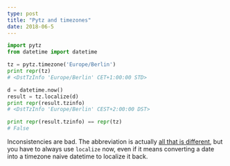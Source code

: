 ```yaml
---
type: post
title: "Pytz and timezones"
date: 2018-06-5
---
```


```py
import pytz
from datetime import datetime

tz = pytz.timezone('Europe/Berlin')
print repr(tz)
# <DstTzInfo 'Europe/Berlin' CET+1:00:00 STD>

d = datetime.now()
result = tz.localize(d)
print repr(result.tzinfo)
# <DstTzInfo 'Europe/Berlin' CEST+2:00:00 DST>

print repr(result.tzinfo) == repr(tz) 
# False
```

Inconsistencies are bad.
The abbreviation is actually [all that is different](https://stackoverflow.com/questions/24359540/why-doesnt-pytz-localize-produce-a-datetime-object-with-tzinfo-matching-the-t),
but you have to always use `localize` now, even if it means
converting a date into a timezone naive datetime to localize it back.

